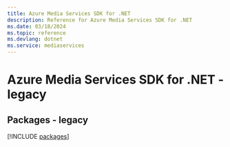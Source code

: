 ```yaml
---
title: Azure Media Services SDK for .NET
description: Reference for Azure Media Services SDK for .NET
ms.date: 03/18/2024
ms.topic: reference
ms.devlang: dotnet
ms.service: mediaservices
---
```

# Azure Media Services SDK for .NET - legacy
## Packages - legacy
[!INCLUDE [packages](media-services-index.md)]